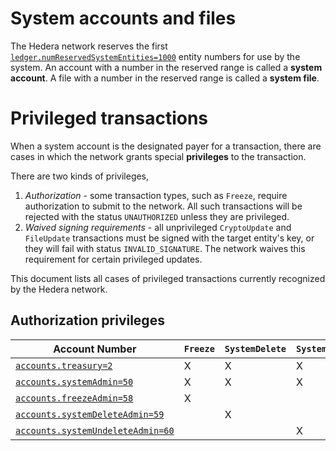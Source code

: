 # System accounts and files

The Hedera network reserves the first 
[`ledger.numReservedSystemEntities=1000`](../hedera-node/src/main/resources/bootstrap.properties#L37) 
entity numbers for use by the system. 
An account with a number in the reserved range is called a **system account**. 
A file with a number in the reserved range is called a **system file**. 

# Privileged transactions

When a system account is the designated payer for a transaction, there 
are cases in which the network grants special **privileges** to the transaction.

There are two kinds of privileges, 
  1. _Authorization_ - some transaction types, such as `Freeze`, require authorization to submit to the network. All such transactions will be rejected with the status `UNAUTHORIZED` unless they are privileged.
  2. _Waived signing requirements_ - all unprivileged `CryptoUpdate` and `FileUpdate` transactions must be signed with the target entity's key, or they will fail with status `INVALID_SIGNATURE`. The network waives this requirement for certain privileged updates.

This document lists all cases of privileged transactions 
currently recognized by the Hedera network. 

## Authorization privileges

| Account Number | `Freeze` | `SystemDelete` | `SystemUndelete` | `UncheckedSubmit` |
| --- | --- | --- | --- | --- | 
| [`accounts.treasury=2`](../hedera-node/src/main/resources/bootstrap.properties#L28) | X | X | X | X |
| [`accounts.systemAdmin=50`](../hedera-node/src/main/resources/bootstrap.properties#L23) | X | X | X | X |
| [`accounts.freezeAdmin=58`](../hedera-node/src/main/resources/bootstrap.properties#L22) | X |   |   |   |
| [`accounts.systemDeleteAdmin=59`](../hedera-node/src/main/resources/bootstrap.properties#L24) |   | X |   |   |
| [`accounts.systemUndeleteAdmin=60`](../hedera-node/src/main/resources/bootstrap.properties#L24) |   |   | X |   |
